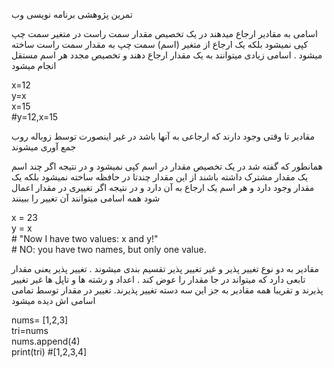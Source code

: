 <style>
.main-content {
    direction: rtl;
    font-family: sans-serif;
    font-size: 1.5rem;
}
.eng {
    direction: ltr;
}
</style>
 تمرین پژوهشی برنامه نویسی وب
 
 
اسامی به مقادیر ارجاع میدهند
  در یک تخصیص مقدار سمت راست در متغیر سمت چپ کپی نمیشود بلکه یک ارجاع  از متغیر (اسم) سمت چپ به مقدار سمت راست ساخته میشود . اسامی زیادی میتوانند به یک مقدار ارجاع دهند و تخصیص مجدد هر اسم مستقل انجام میشود
<p class="eng">
x=12
<br>
y=x
<br>
x=15
<br>
#y=12,x=15
<br>
</p>

مقادیر تا وقتی وجود دارند که ارجاعی به آنها باشد در غیر اینصورت توسط زوباله روب 
جمع آوری میشوند


همانطور که گفته شد در یک تخصیص مقدار در اسم کپی نمیشود و در نتیجه اگر چند اسم یک مقدار مشترک داشته باشند از این مقدار چندتا در حافظه ساخته نمیشود بلکه یک مقدار وجود دارد و هر اسم یک ارجاع به آن دارد و در نتیجه اگر تغییری در مقدار اعمال شود همه اسامی میتوانند آن تغییر را ببینند

<p class="eng">
x = 23
<br>
y = x
<br>
# "Now I have two values: x and y!" <br>
# NO: you have two names, but only one value.
</p> 


مقادیر به دو نوع تغییر پذیر و غیر تغییر پذیر تقسیم بندی میشوند . تغییر پذیر یعنی مقدار تابعی دارد که میتواند در جا مقدار را عوض کند . اعداد و رشته ها و تاپل ها غیر تغییر پذیرند و تقریبا همه مقادیر به جز این سه دسته تغییر پذیرند. تغییر در مقدار توسط تمامی اسامی اش دیده میشود 

<p class="eng">
nums= [1,2,3]<br>
tri=nums	<br>
nums.append(4)<br>
print(tri) #[1,2,3,4]<br>
</p>
